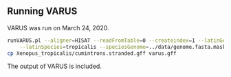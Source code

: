 ## Running VARUS

VARUS was run on March 24, 2020.

```bash
runVARUS.pl --aligner=HISAT --readFromTable=0 --createindex=1 --latinGenus=Xenopus \
    --latinSpecies=tropicalis --speciesGenome=../data/genome.fasta.masked --logfile=varus_log > log
cp Xenopus_tropicalis/cumintrons.stranded.gff varus.gff
```

The output of VARUS is included.
